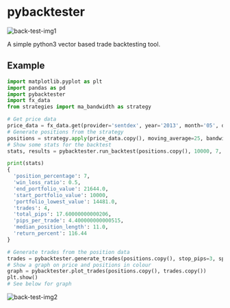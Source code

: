 # pybacktester

![back-test-img1](../master/img/back_tester.jpg?raw=true)

A simple python3 vector based trade backtesting tool.

## Example

```python
import matplotlib.pyplot as plt
import pandas as pd
import pybacktester
import fx_data
from strategies import ma_bandwidth as strategy

# Get price data
price_data = fx_data.get(provider='sentdex', year='2013', month='05', day='01')
# Generate positions from the strategy
positions = strategy.apply(price_data.copy(), moving_average=25, bandwidth_pips=8)
# Show some stats for the backtest
stats, results = pybacktester.run_backtest(positions.copy(), 10000, 7, stop_pips=3, spread_pips=1.3)

print(stats)
{
  'position_percentage': 7,
  'win_loss_ratio': 0.5,
  'end_portfolio_value': 21644.0,
  'start_portfolio_value': 10000,
  'portfolio_lowest_value': 14481.0,
  'trades': 4,
  'total_pips': 17.60000000000206,
  'pips_per_trade': 4.400000000000515,
  'median_position_length': 11.0,
  'return_percent': 116.44
}

# Generate trades from the position data
trades = pybacktester.generate_trades(positions.copy(), stop_pips=3, spread_pips=1.3)
# Show a graph on price and positions in colour
graph = pybacktester.plot_trades(positions.copy(), trades.copy())
plt.show()
# See below for graph
```

![back-test-img2](../master/img/graph_example.png?raw=true)

